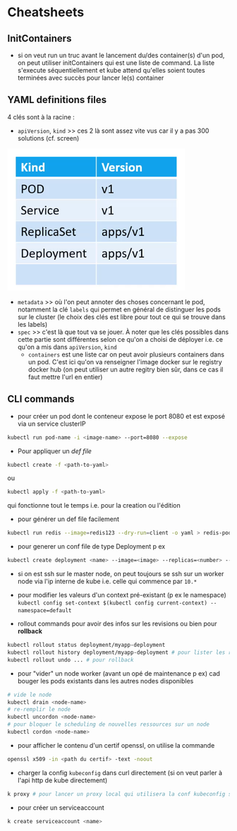 # Cheatsheets

## InitContainers

* si on veut run un truc avant le lancement du/des container(s) d'un pod, on peut utiliser initContainers qui est une liste de command. La liste s'execute séquentiellement et kube attend qu'elles soient toutes terminées avec succès pour lancer le(s) container

## YAML definitions files

4 clés sont à la racine : 
* `apiVersion`, `kind` >> ces 2 là sont assez vite vus car il y a pas 300 solutions (cf. screen) 

![pod_yaml_kind_version](images/pod_yaml_kind_version.png)

* `metadata` >> où l'on peut annoter des choses concernant le pod, notamment la clé `labels` qui permet en général de distinguer les pods sur le cluster (le choix des clés est libre pour tout ce qui se trouve dans les labels)
* `spec` >> c'est là que tout va se jouer. À noter que les clés possibles dans cette partie sont différentes selon ce qu'on a choisi de déployer i.e. ce qu'on a mis dans `apiVersion`, `kind`
  * `containers` est une liste car on peut avoir plusieurs containers dans un pod. C'est ici qu'on va renseigner l'image docker sur le registry docker hub (on peut utiliser un autre regitry bien sûr, dans ce cas il faut mettre l'url en entier)

## CLI commands

* pour créer un pod dont le conteneur expose le port 8080 et est exposé via un service clusterIP
```sh
kubectl run pod-name -i <image-name> --port=8080 --expose
```

* Pour appliquer un _def file_
```sh
kubectl create -f <path-to-yaml>
```
ou
```sh
kubectl apply -f <path-to-yaml>
```
qui fonctionne tout le temps i.e. pour la creation ou l'édition

* pour générer un def file facilement
```sh
kubectl run redis --image=redis123 --dry-run=client -o yaml > redis-pod.yaml
```

* pour generer un conf file de type Deployment p ex 
```sh
kubectl create deployment <name> --image=<image> --replicas=<number> --dry-run=client -o yaml > deployment-auto-gen.yaml
```

* si on est ssh sur le master node, on peut toujours se ssh sur un worker node via l'ip interne de kube i.e. celle qui commence par `10.*`

* pour modifier les valeurs d'un context pré-existant (p ex le namespace)
`kubectl config set-context $(kubectl config current-context) --namespace=default`

* rollout commands pour avoir des infos sur les revisions ou bien pour **rollback**

```sh
kubectl rollout status deployment/myapp-deployment
kubectl rollout history deployment/myapp-deployment # pour lister les revisions d'une ressource
kubectl rollout undo ... # pour rollback
```

* pour "vider" un node worker (avant un opé de maintenance p ex) cad bouger les pods existants dans les autres nodes disponibles
```sh
# vide le node
kubectl drain <node-name>
# re-remplir le node
kubectl uncordon <node-name>
# pour bloquer le scheduling de nouvelles ressources sur un node
kubectl cordon <node-name>
```

* pour afficher le contenu d'un certif openssl, on utilise la commande 
```sh 
openssl x509 -in <path du certif> -text -noout
```

* charger la config `kubeconfig` dans curl directement (si on veut parler à l'api http de kube directement)
```sh
k proxy # pour lancer un proxy local qui utilisera la conf kubeconfig sans avoir à passer --cert --key -- cacert tout le temps dans curl\
```

* pour créer un serviceaccount
```sh
k create serviceaccount <name>
```
